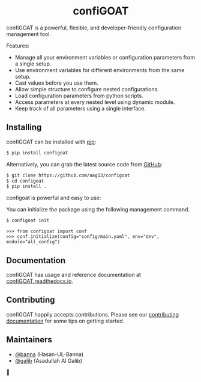 <h1 align="center"> confiGOAT </h1>

confiGOAT is a powerful, flexible, and developer-friendly configuration management tool.

Features:

- Manage all your environment variables or configuration parameters from a single setup.
- Use environment variables for different environments from the same setup.
- Cast values before you use them.
- Allow simple structure to configure nested configurations.
- Load configuration parameters from python scripts.
- Access parameters at every nested level using dynamic module.
- Keep track of all parameters using a single interface.

## Installing

confiGOAT can be installed with [pip](https://pip.pypa.io):

```bash
$ pip install configoat
```

Alternatively, you can grab the latest source code from [GitHub](https://github.com/aag13/configoat):

```bash
$ git clone https://github.com/aag13/configoat
$ cd configoat
$ pip install .
```

configoat is powerful and easy to use:

You can initialize the package using the following management command.
```bash
$ configoat init
```

```python3
>>> from configoat import conf
>>> conf.initialize(config="config/main.yaml", env="dev", module="all_config")
```

## Documentation

confiGOAT has usage and reference documentation at [confiGOAT.readthedocs.io](https://github.com/aag13/configoat/blob/main/README.rst).


## Contributing

confiGOAT happily accepts contributions. Please see our
[contributing documentation](https://github.com/aag13/configoat/blob/main/CONTRIBUTING.rst)
for some tips on getting started.


## Maintainers

- [@banna](https://github.com/Hasan-Ul-Banna) (Hasan-UL-Banna)
- [@galib](https://github.com/aag13) (Asadullah Al Galib)

👋



